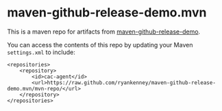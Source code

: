 maven-github-release-demo.mvn
========

This is a maven repo for artifacts from
[maven-github-release-demo](https://github.com/ryankenney/maven-github-release-demo).

You can access the contents of this repo by updating your Maven `settings.xml` to include:

	<repositories>
		<repository>
			<id>cac-agent</id>
			<url>https://raw.github.com/ryankenney/maven-github-release-demo.mvn/mvn-repo/</url>
		</repository>
	</repositories>
